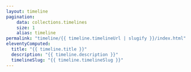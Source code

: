 ```yaml
---
layout: timeline
pagination:
    data: collections.timelines
    size: 1
    alias: timeline
permalink: "timeline/{{ timeline.timelineUrl | slugify }}/index.html"
eleventyComputed:
  title: "{{ timeline.title }}"
  description: "{{ timeline.description }}"
  timelineSlug: "{{ timeline.timelineSlug }}"
---
```



